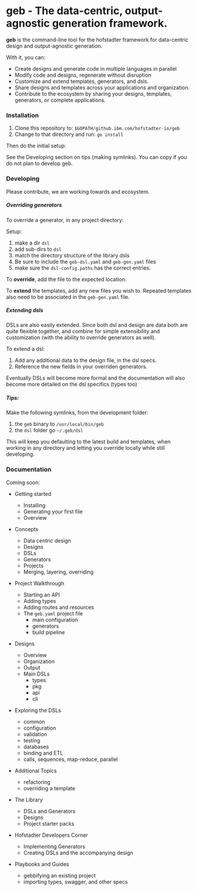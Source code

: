 # geb - The data-centric, output-agnostic generation framework.

__geb__ is the command-line tool for the hofstadter
framework for data-centric design and output-agnostic generation.

With it, you can:

- Create designs and generate code in multiple languages in parallel
- Modify code and designs, regenerate without disruption
- Customize and extend templates, generators, and dsls.
- Share designs and templates across your applications and organization.
- Contribute to the ecosystem by sharing your designs, templates, generators, or complete applications.

### Installation

1. Clone this repository to: `$GOPATH/github.ibm.com/hofstadter-io/geb`
2. Change to that directory and run: `go install`

Then do the initial setup:

See the Developing section on tips (making symlinks).
You can copy if you do not plan to develop geb.



### Developing

Please contribute, we are working towards and ecosystem.


##### Overriding generators

To override a generator, in any project directory:

Setup:

1. make a dir `dsl`
1. add sub-dirs to `dsl`
  1. match the directory structure of the library dsls
  1. Be sure to include the `geb-dsl.yaml` and `geb-gen.yaml` files
1. make sure the `dsl-config.paths` has the correct entries.

To __override__, add the file
to the expected location.

To __extend__ the templates,
add any new files you wish to.
Repeated templates also need
to be associated in the `geb-gen.yaml` file.

##### Extending dsls

DSLs are also easily extended.
Since both dsl and design are data
both are quite flexible together,
and combine for simple extensibility
and customization
(with the ability to override generators as well).

To extend a dsl:

1. Add any additional data to the design file, in the dsl specs.
1. Reference the new fields in your overriden generators.

Eventually DSLs will become more formal
and the documentation will also
become more detailed on the
dsl specifics (types too)
 



##### Tips:

Make the following symlinks,
from the development folder:

1. the `geb` binary to `/usr/local/bin/geb`
1. the `dsl` folder go `~/.geb/dsl`

This will keep you defaulting to
the latest build and templates,
when working in any directory
and letting you override
locally while still developing.



### Documentation

Coming soon:

- Getting started
  - Installing
  - Generating your first file
  - Overview

- Concepts
  - Data centric design
  - Designs
  - DSLs
  - Generators
  - Projects
  - Merging, layering, overriding

- Project Walkthrough
  - Starting an API
  - Adding types
  - Adding routes and resources
  - The `geb.yaml` project file
    - main configuration
    - generators
    - build pipeline 

- Designs
  - Overview
  - Organization
  - Output
  - Main DSLs
    - types
    - pkg
    - api
    - cli

- Exploring the DSLs
  - common
  - configuration
  - validation
  - testing
  - databases
  - binding and ETL
  - calls, sequences, map-reduce, parallel

- Additional Topics
  - refactoring
  - overriding a template
    
- The Library
  - DSLs and Generators
  - Designs
  - Project starter packs

- Hofstadter Developers Corner
  - Implementing Generators
  - Creating DSLs and the accompanying design

- Playbooks and Guides
  - gebbifying an existing project
  - importing types, swagger, and other specs

